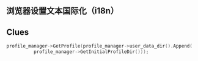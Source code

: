 ## 浏览器设置文本国际化（i18n）
## Clues
```C++
profile_manager->GetProfile(profile_manager->user_data_dir().Append(
          profile_manager->GetInitialProfileDir()));
```